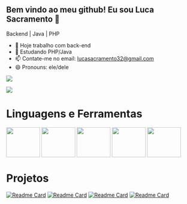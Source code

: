## Bem vindo ao meu github! Eu sou Luca Sacramento 👋

Backend | Java | PHP

- 🔭 Hoje trabalho com back-end
- 🌱 Estudando PHP/Java
- 📫 Contate-me no email: lucasacramento32@gmail.com
- 😄 Pronouns: ele/dele


<a href=""> <img align="center" src="https://github-readme-stats-sigma-five.vercel.app/api?username=lucasao98&show_icons=true&theme=radical"/> </a>



<a href=""> <img align="center" src="https://github-readme-stats-sigma-five.vercel.app/api/top-langs/?username=lucasao98&theme=react&line_height=40&hide=css"/> </a>

##
# Linguagens e Ferramentas
<div style="display: inline_block">
  <img align="center" height="80" width="90" src="https://cdn.jsdelivr.net/gh/devicons/devicon/icons/php/php-plain.svg" />  
  <img align="center" height="80" width="90" src="https://cdn.jsdelivr.net/gh/devicons/devicon/icons/git/git-original-wordmark.svg" />  
  <img align="center" height="80" width="90" src="https://cdn.jsdelivr.net/gh/devicons/devicon/icons/jira/jira-original-wordmark.svg" />
  <img align="center" height="80" width="90" src="https://cdn.jsdelivr.net/gh/devicons/devicon/icons/java/java-original.svg"
  />
  <img align="center" height="80" width="90" src="https://cdn.jsdelivr.net/gh/devicons/devicon/icons/docker/docker-original-wordmark.svg" />
          
          
          
</div>

###

# Projetos 

[![Readme Card](https://github-readme-stats.vercel.app/api/pin/?username=lucasao98&repo=Certificates)](https://github.com/lucasao98/Certificates)
[![Readme Card](https://github-readme-stats.vercel.app/api/pin/?username=lucasao98&repo=Projeto_Votacao)](https://github.com/lucasao98/Projeto_Votacao)
[![Readme Card](https://github-readme-stats.vercel.app/api/pin/?username=lucasao98&repo=sistema_escolar_django)](https://github.com/lucasao98/sistema_escolar_django)
[![Readme Card](https://github-readme-stats.vercel.app/api/pin/?username=lucasao98&repo=projeto-produtos)](https://github.com/lucasao98/projeto-produtos)
       
          
          
          
